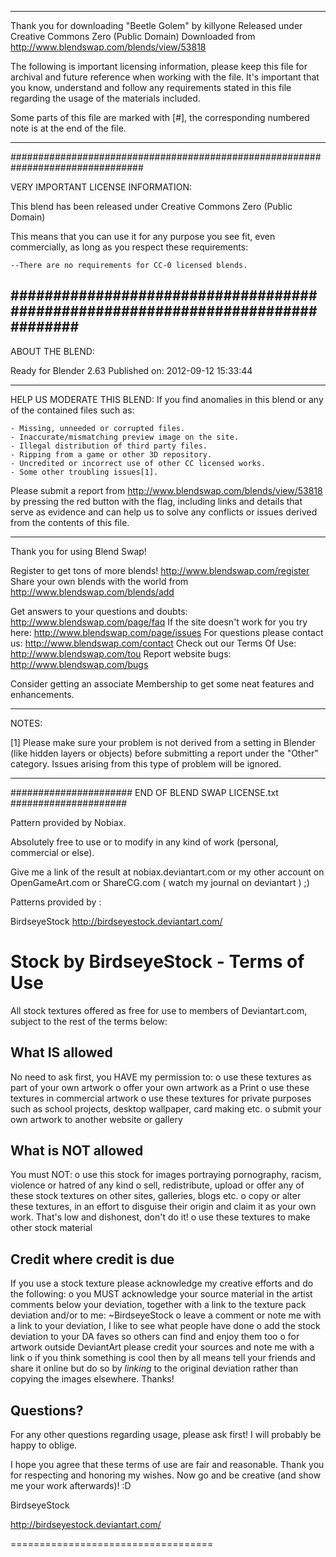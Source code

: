 --------------------------------------------------------------------------------
Thank you for downloading "Beetle Golem" by killyone
Released under
Creative Commons Zero (Public Domain)
Downloaded from http://www.blendswap.com/blends/view/53818

The following is important licensing information, please keep this file for
archival and future reference when working with the file. It's important that
you know, understand and follow any requirements stated in this file regarding
the usage of the materials included.

Some parts of this file are marked with [#], the corresponding numbered note is
at the end of the file.

--------------------------------------------------------------------------------
################################################################################

VERY IMPORTANT LICENSE INFORMATION:

This blend has been released under
Creative Commons Zero (Public Domain)

This means that you can use it for any purpose you see fit, even commercially,
as long as you respect these requirements:

	--There are no requirements for CC-0 licensed blends.
################################################################################
--------------------------------------------------------------------------------

ABOUT THE BLEND:

Ready for Blender 2.63
Published on: 2012-09-12 15:33:44

--------------------------------------------------------------------------------

HELP US MODERATE THIS BLEND:
If you find anomalies in this blend or any of the contained files such as:

	- Missing, unneeded or corrupted files.
	- Inaccurate/mismatching preview image on the site.
	- Illegal distribution of third party files.
	- Ripping from a game or other 3D repository.
	- Uncredited or incorrect use of other CC licensed works.
	- Some other troubling issues[1].

Please submit a report from  http://www.blendswap.com/blends/view/53818
by pressing the red button with the flag, including links and details that serve
as evidence and can help us to solve any conflicts or issues derived from the
contents of this file.

--------------------------------------------------------------------------------

Thank you for using Blend Swap!

Register to get tons of more blends! http://www.blendswap.com/register
Share your own blends with the world from http://www.blendswap.com/blends/add

Get answers to your questions and doubts: http://www.blendswap.com/page/faq
If the site doesn't work for you try here: http://www.blendswap.com/page/issues
For questions please contact us: http://www.blendswap.com/contact
Check out our Terms Of Use: http://www.blendswap.com/tou
Report website bugs: http://www.blendswap.com/bugs

Consider getting an associate Membership to get some neat features and
enhancements.

--------------------------------------------------------------------------------

NOTES:

[1] Please make sure your problem is not derived from a setting in Blender (like
hidden layers or objects) before submitting a report under the "Other" category.
Issues arising from this type of problem will be ignored.

--------------------------------------------------------------------------------
######################    END OF BLEND SWAP LICENSE.txt    #####################

Pattern provided by Nobiax.

Absolutely free to use or to modify in any kind of work (personal, commercial or else).

Give me a link of the result at nobiax.deviantart.com or my other account on OpenGameArt.com or ShareCG.com
( watch my journal on deviantart ) ;)


Patterns provided by :

BirdseyeStock
http://birdseyestock.deviantart.com/

Stock by BirdseyeStock - Terms of Use
=====================================

All stock textures offered as free for use to members of Deviantart.com, subject to the rest of the terms below:


What IS allowed
---------------
No need to ask first, you HAVE my permission to:
 o  use these textures as part of your own artwork
 o  offer your own artwork as a Print
 o  use these textures in commercial artwork
 o  use these textures for private purposes such as school projects, desktop wallpaper, card making etc.
 o  submit your own artwork to another website or gallery


What is NOT allowed
-------------------
You must NOT:
 o  use this stock for images portraying pornography, racism, violence or hatred of any kind
 o  sell, redistribute, upload or offer any of these stock textures on other sites, galleries, blogs etc.
 o  copy or alter these textures, in an effort to disguise their origin and claim it as your own work. That's low and dishonest, don't do it!
 o  use these textures to make other stock material


Credit where credit is due
--------------------------
If you use a stock texture please acknowledge my creative efforts and do the following:
 o  you MUST acknowledge your source material in the artist comments below your deviation, together with a link to the texture pack deviation and/or to me: ~BirdseyeStock
 o  leave a comment or note me with a link to your deviation, I like to see what people have done
 o  add the stock deviation to your DA faves so others can find and enjoy them too
 o  for artwork outside DeviantArt please credit your sources and note me with a link
 o  if you think something is cool then by all means tell your friends and share it online but do so by *linking* to the original deviation rather than copying the images elsewhere. Thanks!


Questions?
----------
For any other questions regarding usage, please ask first! I will probably be happy to oblige.


I hope you agree that these terms of use are fair and reasonable. 
Thank you for respecting and honoring my wishes. 
Now go and be creative (and show me your work afterwards)! :D


BirdseyeStock

http://birdseyestock.deviantart.com/

===================================
